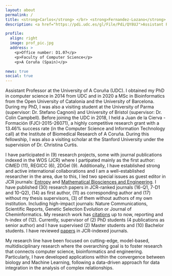 ```yaml
---
layout: about
permalink: /
title: <strong>Carlos</strong> </br> <strong>Fernandez-Lozano</strong>
description: <a href="https://pdi.udc.es/gl/File/Pdi/QY8UJ">Assistant Professor</a>.  Universidade da Coruña (UDC) <br/> <a href="https://www.citic.udc.es/estaticas/personal-investigador-no-permanente.htm;jsessionid=7037C15ED3F44C0358EB2CBDF45AA1CC">Affiliated Researcher</a>.  Centre for Information and Communications Technology Research (CITIC)

profile:
  align: right
  image: prof_pic.jpg
  address: >
    <p>Office number: D1.07</p>
    <p>Faculty of Computer Science</p>
    <p>A Coruña (Spain)</p>

news: true
social: true
---
```


Assistant Professor at the University of A Coruña (UDC). I obtained my PhD in computer science in 2014 from UDC and in 2020 a MSc in Bioinformatics from the Open University of Catalonia and the University of Barcelona. During my PhD, I was also a visiting student at the University of Parma (supervisor: Dr. Stefano Cagnoni) and University of Bristol (supervisor: Dr. Colin Campbell). Before joining the UDC in 2018, I held a Juan de la Cierva - Formación (FJCI-2015-26071), a highly competitive research grant with a 13.46% success rate (in the Computer Science and Information Technology call) at the Institute of Biomedical Research of A Coruña. During this fellowship, I was also a visiting scholar at the Stanford University under the supervision of Dr. Christina Curtis. 

I have participated in (9) research projects, some with journal publications indexed in the WOS (JCR) where I partipated mainly as the first author: CIMED (11), REGICC (6), 2DGel (9). Additionally, I have established strong and active international collaborations and I am a well-established researcher in the area, due to this, I led two special issues as guest editor in JCR journals: <a href="https://www.mdpi.com/journal/entropy/special_issues/high_dimensional">Entropy</a> and <a href="http://www.aimspress.com/newsinfo/1364.html">Mathematical Biosciences and Engineering</a>. I have published (30) research papers in JCR-ranked journals (16-Q1, 7-D1 and 10-Q2), (14) as first author, (11) as corresponding author and (17) without my thesis supervisors, (3) of them without authors of my own institution. Including high-impact journals: Nature Communications, Scientific Reports, Genetic Selection Evolution or Journal of Cheminformatics. My research work has <a href="https://scholar.google.es/citations?user=gE-7NE4AAAAJ&hl=es">citations</a> up to now, reporting and h-index of (12). Currently, supervisor of (2) PhD students (4 publications as senior author) and I have supervised (2) Master students and (10) Bachelor students. I have reviewed <a href="https://publons.com/researcher/1751450/carlos-fernandez-lozano/">papers</a> in JCR-indexed journals. 

My research line have been focused on cutting-edge, model-based, multidisciplinary research where the overarching goal is to foster research that connects computer science, bioinformatics and engineering. Particularly, I have developed applications within the convergence between biology and Machine Learning, following a data-driven approach for data integration in the analysis of complex relationships.

